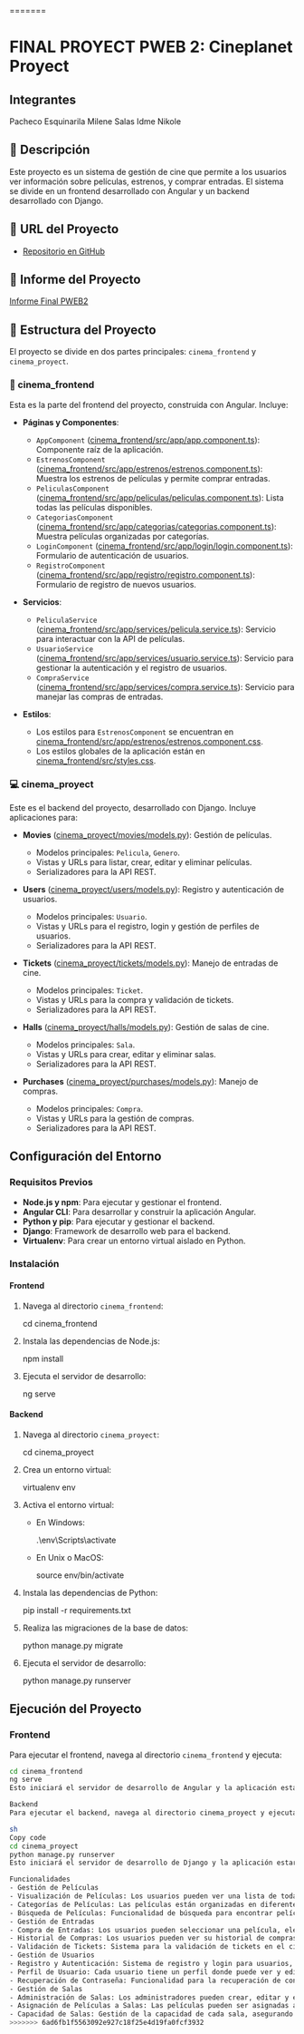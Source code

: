 
=======
# FINAL PROYECT PWEB 2: Cineplanet Proyect

## Integrantes
Pacheco Esquinarila Milene
Salas Idme Nikole

## 🚀 Descripción

Este proyecto es un sistema de gestión de cine que permite a los usuarios ver información sobre películas, estrenos, y comprar entradas. El sistema se divide en un frontend desarrollado con Angular y un backend desarrollado con Django.


## 📌 URL del Proyecto 

- [Repositorio en GitHub](https://github.com/Milene-pe/Proyecto-PWEB2.git)

## 📌 Informe del Proyecto
[Informe Final PWEB2](Informe%20Final%20PWEB2.pdf)


## 🎯 Estructura del Proyecto

El proyecto se divide en dos partes principales: `cinema_frontend` y `cinema_proyect`.


### 🎇 cinema_frontend

Esta es la parte del frontend del proyecto, construida con Angular. Incluye:

- **Páginas y Componentes**:
  - `AppComponent` ([cinema_frontend/src/app/app.component.ts](cinema_frontend/src/app/app.component.ts)): Componente raíz de la aplicación.
  - `EstrenosComponent` ([cinema_frontend/src/app/estrenos/estrenos.component.ts](cinema_frontend/src/app/estrenos/estrenos.component.ts)): Muestra los estrenos de películas y permite comprar entradas.
  - `PeliculasComponent` ([cinema_frontend/src/app/peliculas/peliculas.component.ts](cinema_frontend/src/app/peliculas/peliculas.component.ts)): Lista todas las películas disponibles.
  - `CategoriasComponent` ([cinema_frontend/src/app/categorias/categorias.component.ts](cinema_frontend/src/app/categorias/categorias.component.ts)): Muestra películas organizadas por categorías.
  - `LoginComponent` ([cinema_frontend/src/app/login/login.component.ts](cinema_frontend/src/app/login/login.component.ts)): Formulario de autenticación de usuarios.
  - `RegistroComponent` ([cinema_frontend/src/app/registro/registro.component.ts](cinema_frontend/src/app/registro/registro.component.ts)): Formulario de registro de nuevos usuarios.

- **Servicios**:
  - `PeliculaService` ([cinema_frontend/src/app/services/pelicula.service.ts](cinema_frontend/src/app/services/pelicula.service.ts)): Servicio para interactuar con la API de películas.
  - `UsuarioService` ([cinema_frontend/src/app/services/usuario.service.ts](cinema_frontend/src/app/services/usuario.service.ts)): Servicio para gestionar la autenticación y el registro de usuarios.
  - `CompraService` ([cinema_frontend/src/app/services/compra.service.ts](cinema_frontend/src/app/services/compra.service.ts)): Servicio para manejar las compras de entradas.

- **Estilos**:
  - Los estilos para `EstrenosComponent` se encuentran en [cinema_frontend/src/app/estrenos/estrenos.component.css](cinema_frontend/src/app/estrenos/estrenos.component.css).
  - Los estilos globales de la aplicación están en [cinema_frontend/src/styles.css](cinema_frontend/src/styles.css).

### 💻 cinema_proyect

Este es el backend del proyecto, desarrollado con Django. Incluye aplicaciones para:

- **Movies** ([cinema_proyect/movies/models.py](cinema_proyect/movies/models.py)): Gestión de películas.
  - Modelos principales: `Pelicula`, `Genero`.
  - Vistas y URLs para listar, crear, editar y eliminar películas.
  - Serializadores para la API REST.

- **Users** ([cinema_proyect/users/models.py](cinema_proyect/users/models.py)): Registro y autenticación de usuarios.
  - Modelos principales: `Usuario`.
  - Vistas y URLs para el registro, login y gestión de perfiles de usuarios.
  - Serializadores para la API REST.

- **Tickets** ([cinema_proyect/tickets/models.py](cinema_proyect/tickets/models.py)): Manejo de entradas de cine.
  - Modelos principales: `Ticket`.
  - Vistas y URLs para la compra y validación de tickets.
  - Serializadores para la API REST.

- **Halls** ([cinema_proyect/halls/models.py](cinema_proyect/halls/models.py)): Gestión de salas de cine.
  - Modelos principales: `Sala`.
  - Vistas y URLs para crear, editar y eliminar salas.
  - Serializadores para la API REST.

- **Purchases** ([cinema_proyect/purchases/models.py](cinema_proyect/purchases/models.py)): Manejo de compras.
  - Modelos principales: `Compra`.
  - Vistas y URLs para la gestión de compras.
  - Serializadores para la API REST.


## Configuración del Entorno

### Requisitos Previos

- **Node.js y npm**: Para ejecutar y gestionar el frontend.
- **Angular CLI**: Para desarrollar y construir la aplicación Angular.
- **Python y pip**: Para ejecutar y gestionar el backend.
- **Django**: Framework de desarrollo web para el backend.
- **Virtualenv**: Para crear un entorno virtual aislado en Python.

### Instalación

#### Frontend

1. Navega al directorio `cinema_frontend`:

    cd cinema_frontend
    

2. Instala las dependencias de Node.js:

    npm install
    

3. Ejecuta el servidor de desarrollo:

    ng serve
    

#### Backend

1. Navega al directorio `cinema_proyect`:


    cd cinema_proyect
    

2. Crea un entorno virtual:

    virtualenv env


3. Activa el entorno virtual:

    - En Windows:

        .\env\Scripts\activate

    - En Unix o MacOS:

        source env/bin/activate

4. Instala las dependencias de Python:

    pip install -r requirements.txt


5. Realiza las migraciones de la base de datos:

    python manage.py migrate


6. Ejecuta el servidor de desarrollo:

    python manage.py runserver


## Ejecución del Proyecto

### Frontend

Para ejecutar el frontend, navega al directorio `cinema_frontend` y ejecuta:

```sh
cd cinema_frontend
ng serve
Esto iniciará el servidor de desarrollo de Angular y la aplicación estará disponible en http://localhost:4200.

Backend
Para ejecutar el backend, navega al directorio cinema_proyect y ejecuta:

sh
Copy code
cd cinema_proyect
python manage.py runserver
Esto iniciará el servidor de desarrollo de Django y la aplicación estará disponible en http://localhost:8000.

Funcionalidades
- Gestión de Películas
- Visualización de Películas: Los usuarios pueden ver una lista de todas las películas disponibles, incluyendo información detallada como título, descripción, género, duración y calificación.
- Categorías de Películas: Las películas están organizadas en diferentes categorías como estreno, populares y recomendadas, facilitando la navegación y búsqueda.
- Búsqueda de Películas: Funcionalidad de búsqueda para encontrar películas específicas por título o género.
- Gestión de Entradas
- Compra de Entradas: Los usuarios pueden seleccionar una película, elegir la sala y horario, y comprar entradas en línea.
- Historial de Compras: Los usuarios pueden ver su historial de compras y detalles de sus tickets.
- Validación de Tickets: Sistema para la validación de tickets en el cine, asegurando la autenticidad de las entradas.
- Gestión de Usuarios
- Registro y Autenticación: Sistema de registro y login para usuarios, asegurando que solo usuarios autenticados puedan realizar compras.
- Perfil de Usuario: Cada usuario tiene un perfil donde puede ver y editar su información personal.
- Recuperación de Contraseña: Funcionalidad para la recuperación de contraseñas olvidadas a través de correo electrónico.
- Gestión de Salas
- Administración de Salas: Los administradores pueden crear, editar y eliminar salas de cine.
- Asignación de Películas a Salas: Las películas pueden ser asignadas a diferentes salas y horarios.
- Capacidad de Salas: Gestión de la capacidad de cada sala, asegurando que no se vendan más entradas de las disponibles.
>>>>>>> 6ad6fb1f5563092e927c18f25e4d19fa0fcf3932
